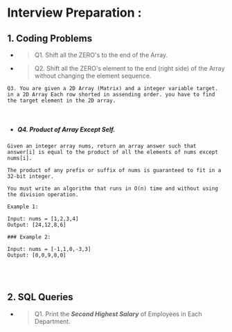 # Interview Preparation :

## 1. Coding Problems <br>

- > Q1. Shift all the ZERO's to the end of the Array. <br>

- > Q2. Shift all the ZERO's element to the end (right side) of the Array without changing the element sequence.<br>

```
Q3. You are given a 2D Array (Matrix) and a integer variable target. in a 2D Array Each row shorted in assending order. you have to find the target element in the 2D array.
```
<br>

- ##### Q4. Product of Array Except Self.
```
Given an integer array nums, return an array answer such that answer[i] is equal to the product of all the elements of nums except nums[i].

The product of any prefix or suffix of nums is guaranteed to fit in a 32-bit integer.

You must write an algorithm that runs in O(n) time and without using the division operation.

Example 1:

Input: nums = [1,2,3,4]
Output: [24,12,8,6]

### Example 2:

Input: nums = [-1,1,0,-3,3]
Output: [0,0,9,0,0]
```
<br><br>
## 2. SQL Queries <br>

- > Q1. Print the ***Second Highest Salary*** of Employees in Each Department.